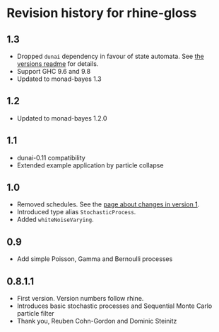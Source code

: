 # Revision history for rhine-gloss


## 1.3

* Dropped `dunai` dependency in favour of state automata.
  See [the versions readme](./versions.md) for details.
* Support GHC 9.6 and 9.8
* Updated to monad-bayes 1.3

## 1.2

* Updated to monad-bayes 1.2.0

## 1.1

* dunai-0.11 compatibility
* Extended example application by particle collapse

## 1.0

* Removed schedules. See the [page about changes in version 1](/version1.md).
* Introduced type alias `StochasticProcess`.
* Added `whiteNoiseVarying`.

## 0.9

* Add simple Poisson, Gamma and Bernoulli processes

## 0.8.1.1

* First version. Version numbers follow rhine.
* Introduces basic stochastic processes and Sequential Monte Carlo particle filter
* Thank you, Reuben Cohn-Gordon and Dominic Steinitz
